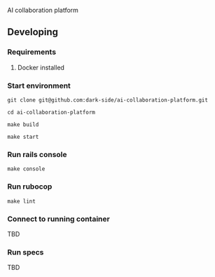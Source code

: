 AI collaboration platform


## Developing

### Requirements
1. Docker installed

### Start environment

`git clone git@github.com:dark-side/ai-collaboration-platform.git`

`cd ai-collaboration-platform`

`make build`

`make start`


### Run rails console
`make console`

### Run rubocop
`make lint`

### Connect to running container
TBD

### Run specs
TBD
